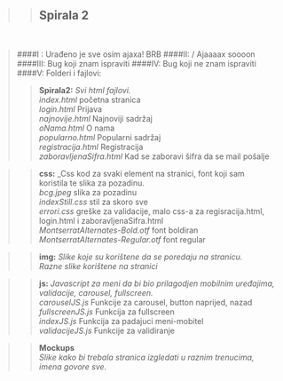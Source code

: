 ﻿>>## Spirala 2
<br>

>####I : Urađeno je sve osim ajaxa! BRB
>####II: / Ajaaaax soooon 
>####III: Bug koji znam ispraviti
>####IV: Bug koji ne znam ispraviti
>####V: Folderi i fajlovi:
>>**Spirala2:** _Svi html fajlovi._  <br>
>_index.html_ početna stranica<br>
>_login.html_ Prijava <br>
>_najnovije.html_ Najnoviji sadržaj<br>
>_oNama.html_ O nama<br>
>_popularno.html_ Popularni sadržaj<br>
>_registracija.html_ Registracija<br>
>_zaboravljenaSifra.html_ Kad se zaboravi šifra da se mail pošalje<br>

>>**css:** _Css kod za svaki element na stranici, font koji sam koristila te slika za pozadinu. <br>
>_bcg.jpeg_ slika za pozadinu<br>
>_indexStill.css_ stil za skoro sve<br>
>_errori.css_ greške za validacije, malo css-a za regisracija.html, login.html i zaboravljenaSifra.html <br>
>_MontserratAlternates-Bold.otf_ font boldiran<br>
>_MontserratAlternates-Regular.otf_ font regular<br>

>>**img:** _Slike koje su korištene da se poredaju na stranicu._ <br>
>_Razne slike korištene na stranici_

>>**js:** _Javascript za meni da bi bio prilagodjen mobilnim uređajima, validacije, carousel, fullscreen._ <br>
>>_carouselJS.js_ Funkcije za carousel, button naprijed, nazad<br>
>>_fullscreenJS.js_ Funkcija za fullscreen <br>
>>_indexJS.js_ Funkcija za padajuci meni-mobitel<br>
>>_validacijeJS.js_ Funkcije za validiranje<br>
 
>>**Mockups**<br>
>>_Slike kako bi trebala stranica izgledati u raznim trenucima, imena govore sve._
